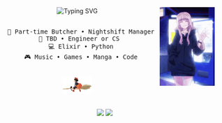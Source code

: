 <div align="center">
<img src="https://readme-typing-svg.demolab.com?font=Fira+Code&weight=500&size=50&duration=4000&pause=1000&color=1F51FF&center=true&multiline=true&repeat=false&random=false&width=1300&height=140&lines=Hello+Hello;I'm+Neme%2C+tech+goblin+and+wannabe+vampire" alt="Typing SVG"  width="70%" />
<img src="https://github.com/NemesisBoop/NemesisBoop/blob/main/call-of-the-night-yofukashi-no-uta.gif" width="25%" align="right" />
<br><br>
<pre>
  💼 Part-time Butcher • Nightshift Manager
  📖 TBD • Engineer or CS 
  💻 Elixir • Python
  🎮 Music • Games • Manga • Code
</pre>
<br>
<img src="https://github.com/NemesisBoop/NemesisBoop/blob/main/d5irlh1-13e6f101-6d07-4b1c-ae4b-0819e8953e20.gif" height="40">
<br><br>

[![](https://img.shields.io/badge/kofi-808080)](https://ko-fi.com/nemesisboop)
[![](https://img.shields.io/badge/discord-5865F2)](https://discord.gg/C64mf6eJyQ)
</div>


<!---
NemesisBoop/NemesisBoop is a ✨ special ✨ repository because its `README.md` (this file) appears on your GitHub profile.
You can click the Preview link to take a look at your changes.
--->
